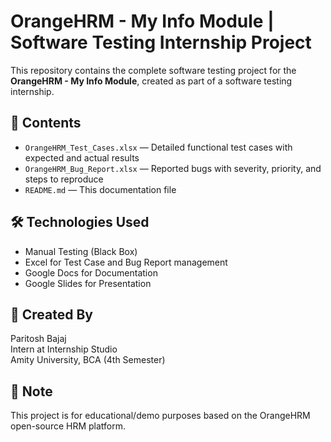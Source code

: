 
# OrangeHRM - My Info Module | Software Testing Internship Project

This repository contains the complete software testing project for the **OrangeHRM - My Info Module**, created as part of a software testing internship.

## 📁 Contents

- `OrangeHRM_Test_Cases.xlsx` — Detailed functional test cases with expected and actual results
- `OrangeHRM_Bug_Report.xlsx` — Reported bugs with severity, priority, and steps to reproduce
- `README.md` — This documentation file

## 🛠 Technologies Used
- Manual Testing (Black Box)
- Excel for Test Case and Bug Report management
- Google Docs for Documentation
- Google Slides for Presentation

## 👤 Created By
Paritosh Bajaj  
Intern at Internship Studio  
Amity University, BCA (4th Semester)

## 📌 Note
This project is for educational/demo purposes based on the OrangeHRM open-source HRM platform.
